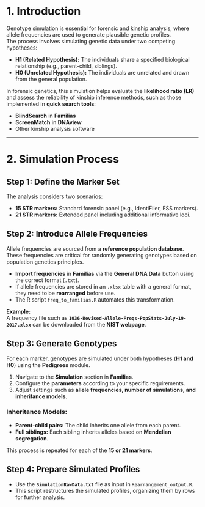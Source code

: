 # 1. Introduction  

Genotype simulation is essential for forensic and kinship analysis, where allele frequencies are used to generate plausible genetic profiles.  
The process involves simulating genetic data under two competing hypotheses:  

- **H1 (Related Hypothesis):** The individuals share a specified biological relationship (e.g., parent-child, siblings).  
- **H0 (Unrelated Hypothesis):** The individuals are unrelated and drawn from the general population.  

In forensic genetics, this simulation helps evaluate the **likelihood ratio (LR)** and assess the reliability of kinship inference methods, such as those implemented in **quick search tools**:  
- **BlindSearch** in **Familias**  
- **ScreenMatch** in **DNAview**  
- Other kinship analysis software  

---

# 2. Simulation Process  

## **Step 1: Define the Marker Set**  

The analysis considers two scenarios:  

- **15 STR markers:** Standard forensic panel (e.g., IdentiFiler, ESS markers).  
- **21 STR markers:** Extended panel including additional informative loci.  

## **Step 2: Introduce Allele Frequencies**  

Allele frequencies are sourced from a **reference population database**. These frequencies are critical for randomly generating genotypes based on population genetics principles.  

- **Import frequencies** in **Familias** via the **General DNA Data** button using the correct format (`.txt`).  
- If allele frequencies are stored in an `.xlsx` table with a general format, they need to be **rearranged** before use.  
- The R script `freq_to_familias.R` automates this transformation.  

**Example:**  
A frequency file such as **`1036-Revised-Allele-Freqs-PopStats-July-19-2017.xlsx`** can be downloaded from the **NIST webpage**.  

## **Step 3: Generate Genotypes**  

For each marker, genotypes are simulated under both hypotheses (**H1 and H0**) using the **Pedigrees** module.  

1. Navigate to the **Simulation** section in **Familias**.  
2. Configure the **parameters** according to your specific requirements.  
3. Adjust settings such as **allele frequencies, number of simulations, and inheritance models**.  

### **Inheritance Models:**  
- **Parent-child pairs:** The child inherits one allele from each parent.  
- **Full siblings:** Each sibling inherits alleles based on **Mendelian segregation**.  

This process is repeated for each of the **15 or 21 markers**.  

## **Step 4: Prepare Simulated Profiles**  

- Use the **`SimulationRawData.txt`** file as input in `Rearrangement_output.R`.  
- This script restructures the simulated profiles, organizing them by rows for further analysis.  
